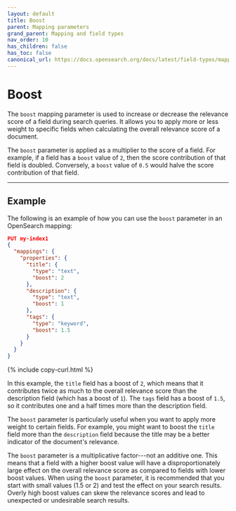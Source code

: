 ```yaml
---
layout: default
title: Boost
parent: Mapping parameters
grand_parent: Mapping and field types
nav_order: 10
has_children: false
has_toc: false
canonical_url: https://docs.opensearch.org/docs/latest/field-types/mapping-parameters/boost/
---
```


# Boost 

The `boost` mapping parameter is used to increase or decrease the relevance score of a field during search queries. It allows you to apply more or less weight to specific fields when calculating the overall relevance score of a document.

The `boost` parameter is applied as a multiplier to the score of a field. For example, if a field has a `boost` value of `2`, then the score contribution of that field is doubled. Conversely, a `boost` value of `0.5` would halve the score contribution of that field.

-----------

## Example

The following is an example of how you can use the `boost` parameter in an OpenSearch mapping:

```json
PUT my-index1
{
  "mappings": {
    "properties": {
      "title": {
        "type": "text",
        "boost": 2
      },
      "description": {
        "type": "text",
        "boost": 1
      },
      "tags": {
        "type": "keyword",
        "boost": 1.5
      }
    }
  }
}
```
{% include copy-curl.html %}

In this example, the `title` field has a boost of `2`, which means that it contributes twice as much to the overall relevance score than the description field (which has a boost of `1`). The `tags` field has a boost of `1.5`, so it contributes one and a half times more than the description field.

The `boost` parameter is particularly useful when you want to apply more weight to certain fields. For example, you might want to boost the `title` field more than the `description` field because the title may be a better indicator of the document's relevance.

The `boost` parameter is a multiplicative factor---not an additive one. This means that a field with a higher boost value will have a disproportionately large effect on the overall relevance score as compared to fields with lower boost values. When using the `boost` parameter, it is recommended that you start with small values (1.5 or 2) and test the effect on your search results. Overly high boost values can skew the relevance scores and lead to unexpected or undesirable search results.
